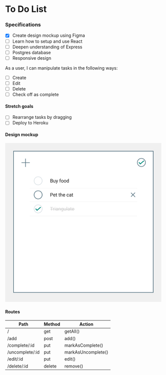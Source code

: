 # To Do List

### Specifications

- [X] Create design mockup using Figma
- [ ] Learn how to setup and use React
- [ ] Deepen understanding of Express
- [ ] Postgres database
- [ ] Responsive design

As a user, I can manipulate tasks in the following ways:
- [ ] Create
- [ ] Edit
- [ ] Delete
- [ ] Check off as complete

#### Stretch goals
- [ ] Rearrange tasks by dragging
- [ ] Deploy to Heroku

#### Design mockup
![Design mockup](./design/todoMockup.png)

#### Routes
| Path            | Method | Action             |
| --------------- | ------ | ------------------ |
| /               | get    | getAll()           |
| /add            | post   | add()              |
| /complete/:id   | put    | markAsComplete()   |
| /uncomplete/:id | put    | markAsUncomplete() |
| /edit/:id       | put    | edit()             |
| /delete/:id     | delete | remove()           |
